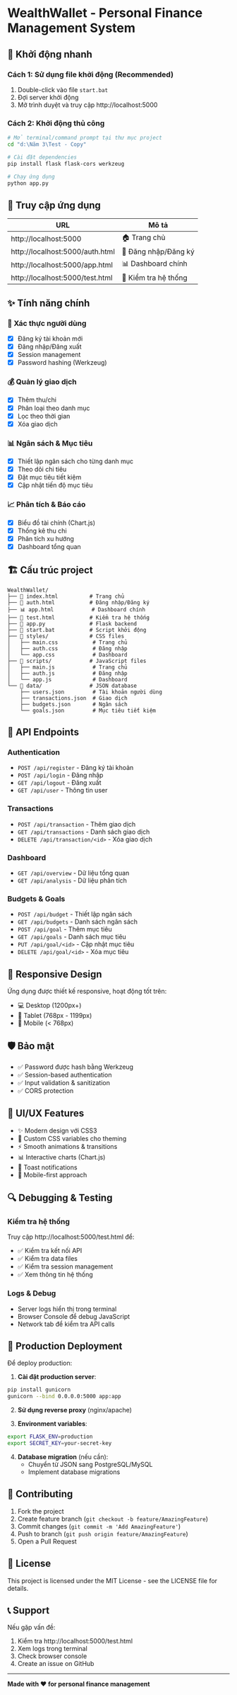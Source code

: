 # WealthWallet - Personal Finance Management System

## 🚀 Khởi động nhanh

### Cách 1: Sử dụng file khởi động (Recommended)
1. Double-click vào file `start.bat`
2. Đợi server khởi động
3. Mở trình duyệt và truy cập http://localhost:5000

### Cách 2: Khởi động thủ công
```bash
# Mở terminal/command prompt tại thư mục project
cd "d:\Năm 3\Test - Copy"

# Cài đặt dependencies
pip install flask flask-cors werkzeug

# Chạy ứng dụng
python app.py
```

## 📱 Truy cập ứng dụng

| URL | Mô tả |
|-----|-------|
| http://localhost:5000 | 🏠 Trang chủ |
| http://localhost:5000/auth.html | 🔐 Đăng nhập/Đăng ký |
| http://localhost:5000/app.html | 📊 Dashboard chính |
| http://localhost:5000/test.html | 🔧 Kiểm tra hệ thống |

## ✨ Tính năng chính

### 🔐 Xác thực người dùng
- [x] Đăng ký tài khoản mới
- [x] Đăng nhập/Đăng xuất
- [x] Session management
- [x] Password hashing (Werkzeug)

### 💰 Quản lý giao dịch
- [x] Thêm thu/chi
- [x] Phân loại theo danh mục
- [x] Lọc theo thời gian
- [x] Xóa giao dịch

### 📊 Ngân sách & Mục tiêu
- [x] Thiết lập ngân sách cho từng danh mục
- [x] Theo dõi chi tiêu
- [x] Đặt mục tiêu tiết kiệm
- [x] Cập nhật tiến độ mục tiêu

### 📈 Phân tích & Báo cáo
- [x] Biểu đồ tài chính (Chart.js)
- [x] Thống kê thu chi
- [x] Phân tích xu hướng
- [x] Dashboard tổng quan

## 🏗️ Cấu trúc project

```
WealthWallet/
├── 📄 index.html          # Trang chủ
├── 🔐 auth.html           # Đăng nhập/Đăng ký  
├── 📊 app.html            # Dashboard chính
├── 🔧 test.html           # Kiểm tra hệ thống
├── 🐍 app.py              # Flask backend
├── 🚀 start.bat           # Script khởi động
├── 📁 styles/             # CSS files
│   ├── main.css           # Trang chủ
│   ├── auth.css           # Đăng nhập
│   └── app.css            # Dashboard
├── 📁 scripts/            # JavaScript files
│   ├── main.js            # Trang chủ  
│   ├── auth.js            # Đăng nhập
│   └── app.js             # Dashboard
└── 📁 data/               # JSON database
    ├── users.json         # Tài khoản người dùng
    ├── transactions.json  # Giao dịch
    ├── budgets.json       # Ngân sách
    └── goals.json         # Mục tiêu tiết kiệm
```

## 🔧 API Endpoints

### Authentication
- `POST /api/register` - Đăng ký tài khoản
- `POST /api/login` - Đăng nhập
- `GET /api/logout` - Đăng xuất
- `GET /api/user` - Thông tin user

### Transactions
- `POST /api/transaction` - Thêm giao dịch
- `GET /api/transactions` - Danh sách giao dịch
- `DELETE /api/transaction/<id>` - Xóa giao dịch

### Dashboard
- `GET /api/overview` - Dữ liệu tổng quan
- `GET /api/analysis` - Dữ liệu phân tích

### Budgets & Goals
- `POST /api/budget` - Thiết lập ngân sách
- `GET /api/budgets` - Danh sách ngân sách
- `POST /api/goal` - Thêm mục tiêu
- `GET /api/goals` - Danh sách mục tiêu
- `PUT /api/goal/<id>` - Cập nhật mục tiêu
- `DELETE /api/goal/<id>` - Xóa mục tiêu

## 📱 Responsive Design

Ứng dụng được thiết kế responsive, hoạt động tốt trên:
- 💻 Desktop (1200px+)
- 📱 Tablet (768px - 1199px)
- 📱 Mobile (< 768px)

## 🛡️ Bảo mật

- ✅ Password được hash bằng Werkzeug
- ✅ Session-based authentication
- ✅ Input validation & sanitization
- ✅ CORS protection

## 🎨 UI/UX Features

- ✨ Modern design với CSS3
- 🌈 Custom CSS variables cho theming
- ⚡ Smooth animations & transitions
- 📊 Interactive charts (Chart.js)
- 🔔 Toast notifications
- 📱 Mobile-first approach

## 🔍 Debugging & Testing

### Kiểm tra hệ thống
Truy cập http://localhost:5000/test.html để:
- ✅ Kiểm tra kết nối API
- ✅ Kiểm tra data files
- ✅ Kiểm tra session management
- ✅ Xem thông tin hệ thống

### Logs & Debug
- Server logs hiển thị trong terminal
- Browser Console để debug JavaScript
- Network tab để kiểm tra API calls

## 🚀 Production Deployment

Để deploy production:

1. **Cài đặt production server**:
```bash
pip install gunicorn
gunicorn --bind 0.0.0.0:5000 app:app
```

2. **Sử dụng reverse proxy** (nginx/apache)

3. **Environment variables**:
```bash
export FLASK_ENV=production
export SECRET_KEY=your-secret-key
```

4. **Database migration** (nếu cần):
   - Chuyển từ JSON sang PostgreSQL/MySQL
   - Implement database migrations

## 🤝 Contributing

1. Fork the project
2. Create feature branch (`git checkout -b feature/AmazingFeature`)
3. Commit changes (`git commit -m 'Add AmazingFeature'`)
4. Push to branch (`git push origin feature/AmazingFeature`)
5. Open a Pull Request

## 📄 License

This project is licensed under the MIT License - see the LICENSE file for details.

## 📞 Support

Nếu gặp vấn đề:
1. Kiểm tra http://localhost:5000/test.html
2. Xem logs trong terminal
3. Check browser console
4. Create an issue on GitHub

---

**Made with ❤️ for personal finance management**